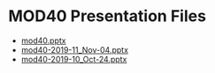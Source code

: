 <!--
This is a machine generated file, and should not be edited, as it will be overwritten with future updates.
-->

# MOD40 Presentation Files

- [mod40.pptx](https://globaleventcdn.blob.core.windows.net/assets/mod/mod40/mod40.pptx)
- [mod40-2019-11_Nov-04.pptx](https://globaleventcdn.blob.core.windows.net/assets/mod/mod40/mod40-2019-11_Nov-04.pptx)
- [mod40-2019-10_Oct-24.pptx](https://globaleventcdn.blob.core.windows.net/assets/mod/mod40/mod40-2019-10_Oct-24.pptx)


